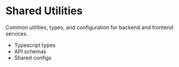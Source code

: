 # Shared Utilities

Common utilities, types, and configuration for backend and frontend services.

- Typescript types
- API schemas
- Shared configs
